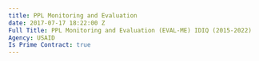```yaml
---
title: PPL Monitoring and Evaluation
date: 2017-07-17 18:22:00 Z
Full Title: PPL Monitoring and Evaluation (EVAL-ME) IDIQ (2015-2022)
Agency: USAID
Is Prime Contract: true
---
```


